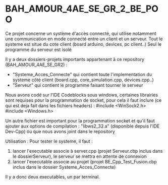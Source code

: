 # BAH_AMOUR_4AE_SE_GR_2_BE_POO


Ce projet concerne un système d'accès connecté, 
qui utilise notamment une communication en mode connecté entre un client et un serveur. 
Tout le systeme est situe du cote client (board arduino, devices, pc client..)
Seul le programme du serveur est isolé 

Il y a deux dossiers-projets importants appartenant à ce repository (BAH_AMOUR_4AE_SE_GR2) :  
- "Systeme_Acces_Connecte" qui contient toute l'implementation du systeme côté client (board.cpp, core_simulation.cpp, devices.cpp..)
- "Serveur" qui contient le programme faisant tourner le serveur 

Nous avons codé sur l'IDE Codeblocks sous windows, certaines librairies sont requises pour la programmation de socket,
pour cela il faut inclure (ce qui est deja fait dans les fichiers headers) : 
    #include <WinSock2.h>
    #include <Windows.h>
    
Un autre fichier est important pour la programmation socket et qu'il faut ajouter aux options de compilation  : 
"libws2_32.a" (disponible depuis l'IDE Dev-Cpp) ou que nous avons joint dans le repository

Utilisation : 
Pour tester le systeme, il faut : 
1. lancer l'executable associe à server.cpp (projet Serveur.cbp inclus dans le dossierServeur), le serveur se mettra en attente de connexion
2. lancer l'executable associe au projet (projet BE_Cpp_Test_Fusion.cbp inclus dans le dossier Systeme_Acces_Connecte)

Il y a donc deux executables, un par terminal.




